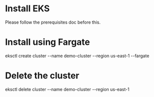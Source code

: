 
 # Install EKS
Please follow the prerequisites doc before this.

# Install using Fargate
eksctl create cluster --name demo-cluster --region us-east-1 --fargate
# Delete the cluster
eksctl delete cluster --name demo-cluster --region us-east-1
